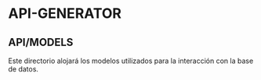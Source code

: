 # API-GENERATOR

## API/MODELS

Este directorio alojará los modelos utilizados para la interacción con la base de datos.